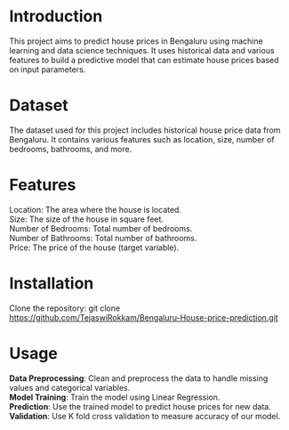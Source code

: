 # Introduction
This project aims to predict house prices in Bengaluru using machine learning and data science techniques. It uses historical data and various features to build a predictive model that can estimate house prices based on input parameters.

# Dataset
The dataset used for this project includes historical house price data from Bengaluru. It contains various features such as location, size, number of bedrooms, bathrooms, and more.

# Features
Location: The area where the house is located.<br>
Size: The size of the house in square feet.<br>
Number of Bedrooms: Total number of bedrooms.<br>
Number of Bathrooms: Total number of bathrooms.<br>
Price: The price of the house (target variable).

# Installation
Clone the repository:
git clone https://github.com/TejaswiRokkam/Bengaluru-House-price-prediction.git

# Usage
**Data Preprocessing**:
Clean and preprocess the data to handle missing values and categorical variables.<br>
**Model Training**:
Train the model using Linear Regression.<br>
**Prediction**:
Use the trained model to predict house prices for new data.<br>
**Validation**:
Use K fold cross validation to measure accuracy of our model.<br>
